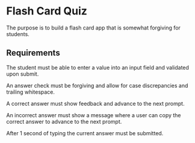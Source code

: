 # Flash Card Quiz

The purpose is to build a flash card app that is somewhat forgiving for students.

## Requirements

The student must be able to enter a value into an input field and validated upon submit.

An answer check must be forgiving and allow for case discrepancies and trailing whitespace.

A correct answer must show feedback and advance to the next prompt.

An incorrect answer must show a message where a user can copy the correct answer to advance to the next prompt.

After 1 second of typing the current answer must be submitted.
